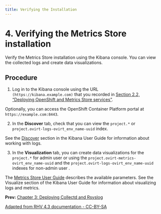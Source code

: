 ```yaml
---
title: Verifying the Installation
---
```


# 4. Verifying the Metrics Store installation

Verify the Metrics Store installation using the Kibana console. You can view the collected logs and create data visualizations.

## Procedure

1. Log in to the Kibana console using the URL `(https://kibana.example.com)` that you recorded in [Section 2.2, “Deploying OpenShift and Metrics Store services”]().

Optionally, you can access the OpenShift Container Platform portal at `https://example.com:8443`.

2. In the **Discover** tab, check that you can view the `project.*` or `project.ovirt-logs-ovirt_env_name-uuid` index.

See the [Discover](https://www.elastic.co/guide/en/kibana/5.6/discover.html) section in the Kibana User Guide for information about working with logs.

3. In the **Visualization** tab, you can create data visualizations for the `project.*` for admin user or using the `project.ovirt-metrics-ovirt_env_name-uuid` and the `project.ovirt-logs-ovirt_env_name-uuid` indexes for non-admin user .

The [Metrics Store User Guide](https://www.ovirt.org/documentation/metrics-user-guide/metrics-user-guide) describes the available parameters. See the Visualize section of the Kibana User Guide for information about visualizing logs and metrics.

**Prev:** [Chapter 3: Deploying Collectd and Rsyslog](Deploying_Collectd_and_Rsyslog)

[Adapted from RHV 4.3 documentation - CC-BY-SA](https://access.redhat.com/documentation/en-us/red_hat_virtualization/4.3/html-single/metrics_store_installation_guide/index#Verifying_the_metrics_store_installation)
